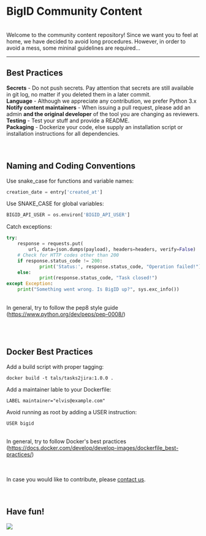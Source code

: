 #  BigID Community Content
</br>Welcome to the community content repository!
Since we want you to feel at home, we have decided to avoid long procedures. However, in order to avoid a mess, some mininal guidelines are required...

***

## Best Practices
**Secrets** - Do not push secrets. Pay attention that secrets are still available in git log, no matter if you deleted them in a later commit.</br>
**Language** - Although we appreciate any contribution, we prefer Python 3.x</br>
**Notify content maintainers** - When issuing a pull request, please add an admin **and the original developer** of the tool you are changing  as reviewers.</br>
**Testing** - Test your stuff and provide a README.</br>
**Packaging** - Dockerize your code, else supply an installation script or installation instructions for all dependencies.</br>
</br></br>


## Naming and Coding Conventions
Use snake_case for functions and variable names:
```python
creation_date = entry['created_at']
```
Use SNAKE_CASE for global variables:
```python
BIGID_API_USER = os.environ['BIGID_API_USER']
```
Catch exceptions:
```python
try:
    response = requests.put(
        url, data=json.dumps(payload), headers=headers, verify=False)
    # Check for HTTP codes other than 200
    if response.status_code != 200:
            print('Status:', response.status_code, "Operation failed!")
    else:
            print(response.status_code, "Task closed!")
except Exception:
    print("Something went wrong. Is BigID up?", sys.exc_info())
```

</br>In general, try to follow the pep8 style guide (https://www.python.org/dev/peps/pep-0008/)

</br></br>
## Docker Best Practices
Add a build script with proper tagging:
```docker
docker build -t tals/tasks2jira:1.0.0 .
```
Add a maintainer lable to your Dockerfile:
```docker
LABEL maintainer="elvis@example.com"
```
Avoid running as root by adding a USER instruction:
```docker
USER bigid
```
</br>In general, try to follow Docker's best practices (https://docs.docker.com/develop/develop-images/dockerfile_best-practices/)

</br></br>
In case you would like to contribute, please [contact us](mailto:community@bigid.com?subject=contribute%20content).</br></br></br>


## Have fun!

![](https://media.licdn.com/dms/image/C4D0BAQG8O65N7UpNRw/company-logo_200_200/0?e=2159024400&v=beta&t=gKnWLC3hKdOhdruqxohiEPPyPc7ziDNcH_CiGOkH32c)
